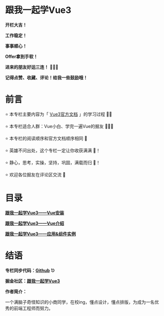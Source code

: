 # 跟我一起学Vue3

**开栏大吉！**

**工作稳定！**

**事事顺心！**

**Offer拿到手软！**

**进来的朋友好运三连！** 🎉🎉🎉

**记得点赞、收藏、评论！给我一些鼓励哦！**



# 前言

⭐️  本专栏主要内容为「 [Vue3官方文档](https://v3.cn.vuejs.org/) 」的学习过程 ✍🏼

⭐️  本专栏适合人群：Vue小白、学完一遍Vue的掘友 👨🏼‍💻

⭐️  本专栏的阅读顺序和官方文档顺序相同  📖

⭐️  英雄不问出处，这个专栏一定让你收获满满 🥳！

⭐️  静心，思考，实操，坚持，巩固，满载而归 🥰！

⭐️  欢迎各位掘友在评论区交流 🤡



# 目录

**[跟我一起学Vue3——Vue安装]()**

**[跟我一起学Vue3——Vue介绍]()**

**[跟我一起学Vue3——应用&组件实例]()**



# 结语

**专栏同步代码：[Github](https://github.com/ShangEnbo/Follow-Me-Learn-Vue3) ⎋**

**掘金社区：[跟我一起学Vue3](https://juejin.cn/column/7082979789044350989)**

**作者简介：**

一个满脑子奇怪知识的小商同学，在校ing，懂点设计，懂点排版，为成为一名优秀的前端工程师而努力。




